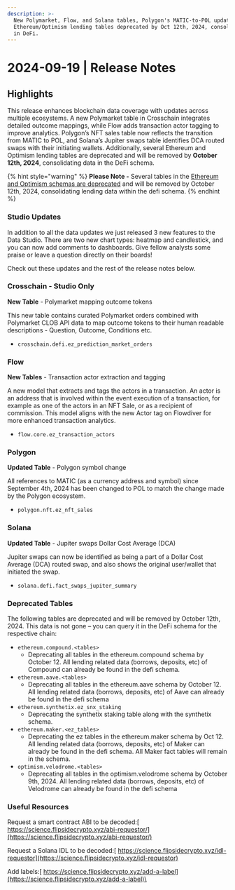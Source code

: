 ```yaml
---
description: >-
  New Polymarket, Flow, and Solana tables, Polygon's MATIC-to-POL update, and
  Ethereum/Optimism lending tables deprecated by Oct 12th, 2024, consolidating
  in DeFi.
---
```


# 2024-09-19 | Release Notes

## Highlights

This release enhances blockchain data coverage with updates across multiple ecosystems. A new Polymarket table in Crosschain integrates detailed outcome mappings, while Flow adds transaction actor tagging to improve analytics. Polygon’s NFT sales table now reflects the transition from MATIC to POL, and Solana’s Jupiter swaps table identifies DCA routed swaps with their initiating wallets. Additionally, several Ethereum and Optimism lending tables are deprecated and will be removed by **October 12th, 2024**, consolidating data in the DeFi schema.

{% hint style="warning" %}
**Please Note -** Several tables in the [Ethereum and Optimism schemas are deprecated](2024-09-19-release-notes.md#deprecated-tables) and will be removed by October 12th, 2024, consolidating lending data within the defi schema.
{% endhint %}

### **Studio Updates**

In addition to all the data updates we just released 3 new features to the Data Studio. There are two new chart types: heatmap and candlestick, and you can now add comments to dashboards. Give fellow analysts some praise or leave a question directly on their boards!

Check out these updates and the rest of the release notes below.

### Crosschain - Studio Only

**New Table** - Polymarket mapping outcome tokens

This new table contains curated Polymarket orders combined with Polymarket CLOB API data to map outcome tokens to their human readable descriptions - Question, Outcome, Conditions etc.

* `crosschain.defi.ez_prediction_market_orders`

### Flow

**New Tables** - Transaction actor extraction and tagging

A new model that extracts and tags the actors in a transaction. An actor is an address that is involved within the event execution of a transaction, for example as one of the actors in an NFT Sale, or as a recipient of commission. This model aligns with the new Actor tag on Flowdiver for more enhanced transaction analytics.

* `flow.core.ez_transaction_actors`

### Polygon

**Updated Table** - Polygon symbol change

All references to MATIC (as a currency address and symbol) since September 4th, 2024 has been changed to POL to match the change made by the Polygon ecosystem.

* `polygon.nft.ez_nft_sales`

### Solana

**Updated Table** - Jupiter swaps Dollar Cost Average (DCA)

Jupiter swaps can now be identified as being a part of a Dollar Cost Average (DCA) routed swap, and also shows the original user/wallet that initiated the swap.

* `solana.defi.fact_swaps_jupiter_summary`

### Deprecated Tables

The following tables are deprecated and will be removed by October 12th, 2024. This data is not gone – you can query it in the DeFi schema for the respective chain:

* `ethereum.compound.<tables>`
  * Deprecating all tables in the ethereum.compound schema by October 12. All lending related data (borrows, deposits, etc) of Compound can already be found in the defi schema.
* `ethereum.aave.<tables>`
  * Deprecating all tables in the ethereum.aave schema by October 12. All lending related data (borrows, deposits, etc) of Aave can already be found in the defi schema
* `ethereum.synthetix.ez_snx_staking`
  * Deprecating the synthetix staking table along with the synthetix schema.
* `ethereum.maker.<ez_tables>`
  * Deprecating the ez tables in the ethereum.maker schema by Oct 12. All lending related data (borrows, deposits, etc) of Maker can already be found in the defi schema. All Maker fact tables will remain in the schema.
* `optimism.velodrome.<tables>`
  * Deprecating all tables in the optimism.velodrome schema by October 9th, 2024. All lending related data (borrows, deposits, etc) of Velodrome can already be found in the defi schema

### Useful Resources

Request a smart contract ABI to be decoded:[ https://science.flipsidecrypto.xyz/abi-requestor/](https://science.flipsidecrypto.xyz/abi-requestor/)

Request a Solana IDL to be decoded:[ https://science.flipsidecrypto.xyz/idl-requestor](https://science.flipsidecrypto.xyz/idl-requestor)

Add labels:[ https://science.flipsidecrypto.xyz/add-a-label](https://science.flipsidecrypto.xyz/add-a-label)\
